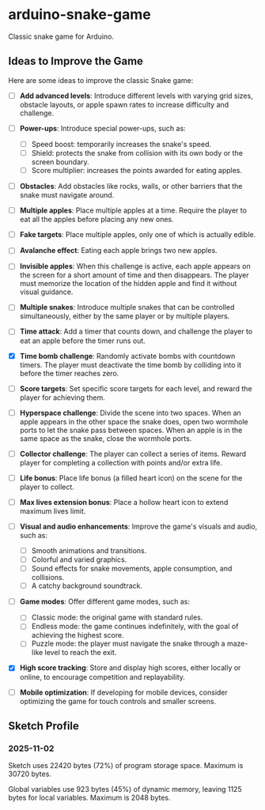 # arduino-snake-game
Classic snake game for Arduino.

## Ideas to Improve the Game
Here are some ideas to improve the classic Snake game:

* [ ] **Add advanced levels**: Introduce different levels with varying grid sizes, obstacle layouts, or apple spawn rates to increase difficulty and challenge.

* [ ] **Power-ups**: Introduce special power-ups, such as:
	* [ ] Speed boost: temporarily increases the snake's speed.
	* [ ] Shield: protects the snake from collision with its own body or the screen boundary.
	* [ ] Score multiplier: increases the points awarded for eating apples.

* [ ] **Obstacles**: Add obstacles like rocks, walls, or other barriers that the snake must navigate around.

* [ ] **Multiple apples**: Place multiple apples at a time. Require the player to eat all the apples before placing any new ones.

* [ ] **Fake targets**: Place multiple apples, only one of which is actually edible.

* [ ] **Avalanche effect**: Eating each apple brings two new apples.

* [ ] **Invisible apples**: When this challenge is active, each apple appears on the screen for a short amount of time and then disappears. The player must memorize the location of the hidden apple and find it without visual guidance.

* [ ] **Multiple snakes**: Introduce multiple snakes that can be controlled simultaneously, either by the same player or by multiple players.

* [ ] **Time attack**: Add a timer that counts down, and challenge the player to eat an apple before the timer runs out.

* [x] **Time bomb challenge**: Randomly activate bombs with countdown timers. The player must deactivate the time bomb by colliding into it before the timer reaches zero.

* [ ] **Score targets**: Set specific score targets for each level, and reward the player for achieving them.

* [ ] **Hyperspace challenge**: Divide the scene into two spaces. When an apple appears in the other space the snake does, open two wormhole ports to let the snake pass between spaces. When an apple is in the same space as the snake, close the wormhole ports.

* [ ] **Collector challenge**: The player can collect a series of items. Reward player for completing a collection with points and/or extra life.

* [ ] **Life bonus**: Place life bonus (a filled heart icon) on the scene for the player to collect.

* [ ] **Max lives extension bonus**: Place a hollow heart icon to extend maximum lives limit.

* [ ] **Visual and audio enhancements**: Improve the game's visuals and audio, such as:
	* [ ] Smooth animations and transitions.
	* [ ] Colorful and varied graphics.
	* [ ] Sound effects for snake movements, apple consumption, and collisions.
	* [ ] A catchy background soundtrack.

* [ ] **Game modes**: Offer different game modes, such as:
	* [ ] Classic mode: the original game with standard rules.
	* [ ] Endless mode: the game continues indefinitely, with the goal of achieving the highest score.
	* [ ] Puzzle mode: the player must navigate the snake through a maze-like level to reach the exit.

* [x] **High score tracking**: Store and display high scores, either locally or online, to encourage competition and replayability.

* [ ] **Mobile optimization**: If developing for mobile devices, consider optimizing the game for touch controls and smaller screens.

## Sketch Profile
### 2025-11-02
Sketch uses 22420 bytes (72%) of program storage space. Maximum is 30720 bytes.

Global variables use 923 bytes (45%) of dynamic memory, leaving 1125 bytes for local variables. Maximum is 2048 bytes.